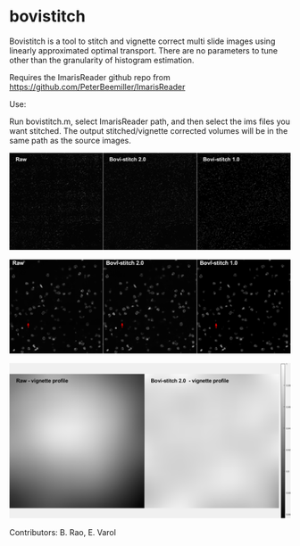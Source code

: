 # bovistitch


Bovistitch is a tool to stitch and vignette correct multi slide images using linearly approximated optimal transport. There are no parameters to tune other than the granularity of histogram estimation.

Requires the ImarisReader github repo from https://github.com/PeterBeemiller/ImarisReader

Use:

Run bovistitch.m, select ImarisReader path, and then select the ims files you want stitched. The output stitched/vignette corrected volumes will be in the same path as the source images.

![Demo](https://github.com/evarol/bovistitch/blob/master/fig_1.png)

![Demo](https://github.com/evarol/bovistitch/blob/master/fig_2.png)

![Demo](https://github.com/evarol/bovistitch/blob/master/fig_3.png)

Contributors: B. Rao, E. Varol
